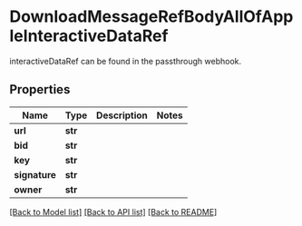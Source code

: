 # DownloadMessageRefBodyAllOfAppleInteractiveDataRef

interactiveDataRef can be found in the passthrough webhook.
## Properties
Name | Type | Description | Notes
------------ | ------------- | ------------- | -------------
**url** | **str** |  | 
**bid** | **str** |  | 
**key** | **str** |  | 
**signature** | **str** |  | 
**owner** | **str** |  | 

[[Back to Model list]](../README.md#documentation-for-models) [[Back to API list]](../README.md#documentation-for-api-endpoints) [[Back to README]](../README.md)


